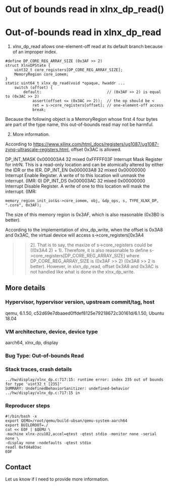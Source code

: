 # Out of bounds read in xlnx_dp_read()

# Out-of-bounds read in xlnx_dp_read

1. xlnx_dp_read allows one-element-off read at its default branch
because of an improper index.

```
#define DP_CORE_REG_ARRAY_SIZE (0x3AF >> 2)
struct XlnxDPState {
    uint32_t core_registers[DP_CORE_REG_ARRAY_SIZE];
    MemoryRegion core_iomem;
}
static uint64_t xlnx_dp_read(void *opaque, hwaddr ...
    switch (offset) {
        default:                             // (0x3AF >> 2) is equal to (0x3AC >> 2)
            assert(offset <= (0x3AC >> 2));  // the op should be <
            ret = s->core_registers[offset]; // one-element-off access
            break;
```

Because the following object is a MemoryRegion whose first 4 four bytes
are part of the type name, this out-of-bounds read may not be harmful.

2. More information.

According to
https://www.xilinx.com/html_docs/registers/ug1087/ug1087-zynq-ultrascale-registers.html,
offset 0x3AC is allowed.

DP_INT_MASK	0x000003A4	32	mixed	0xFFFFF03F	Interrupt Mask Register for intrN. This is a read-only location and can be atomically altered by either the IDR or the IER.
DP_INT_EN	0x000003A8	32	mixed	0x00000000	Interrupt Enable Register. A write of to this location will unmask the interrupt. (IMR: 0)
DP_INT_DS	0x000003AC	32	mixed	0x00000000	Interrupt Disable Register. A write of one to this location will mask the interrupt. (IMR:

```
memory_region_init_io(&s->core_iomem, obj, &dp_ops, s, TYPE_XLNX_DP, ".core", 0x3AF);
```
The size of this memory region is 0x3AF, which is also reasonable (0x3B0
is better).

According to the implementation of xlnx_dp_write, when the offset is
0x3A8 and 0x3AC, the virtual device will access s->core_registers[0x3A4
>> 2]. That is to say, the maxize of s->core_registers could be ((0x3A4
>> 2) + 1). Therefore, it is also reasonable to define
s->core_registers[DP_CORE_REG_ARRAY_SIZE] where DP_CORE_REG_ARRAY_SIZE
is (0x3AF >> 2) (0x3A8 >> 2 is better). However, in xlxn_dp_read, offset
0x3A8 and 0x3AC is not handled like what is done in the xlnx_dp_write.


## More details

### Hypervisor, hypervisor version, upstream commit/tag, host
qemu, 6.1.50, c52d69e7dbaaed0ffdef8125e79218672c30161d/6.1.50, Ubuntu 18.04

### VM architecture, device, device type
aarch64, xlnx_dp, display

### Bug Type: Out-of-bounds Read

### Stack traces, crash details

```
../hw/display/xlnx_dp.c:717:15: runtime error: index 235 out of bounds for type 'uint32_t [235]'
SUMMARY: UndefinedBehaviorSanitizer: undefined-behavior ../hw/display/xlnx_dp.c:717:15 in

```

### Reproducer steps

```
#!/bin/bash -x
export QEMU=/root/qemu/build-ubsan/qemu-system-aarch64
export BUILDROOT=./
cat << EOF | $QEMU \
-machine xlnx-zcu102,accel=qtest -qtest stdio -monitor none -serial none \
-display none -nodefaults -qtest stdio
readl 0xfd4a03ac
EOF
```
## Contact

Let us know if I need to provide more information.
